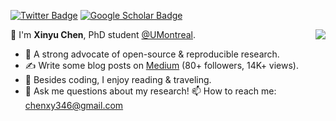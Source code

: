 [![Twitter Badge](https://img.shields.io/twitter/follow/chenxy346?style=social)](https://twitter.com/chenxy346)
[![Google Scholar Badge](https://img.shields.io/badge/Google-Scholar-blue)](https://scholar.google.com/citations?user=mCrW04wAAAAJ&hl=en)

<img align="right" src="https://github-readme-stats.vercel.app/api?username=xinychen&show_icons=true&icon_color=805AD5&text_color=718096&bg_color=ffffff&hide_title=true" />

👋 I'm **Xinyu Chen**, PhD student [@UMontreal](https://twitter.com/UMontreal).

- 🌱 A strong advocate of open-source & reproducible research.
- ✍️ Write some blog posts on [Medium](https://medium.com/@xinyu.chen) (80+ followers, 14K+ views).
- 🤔 Besides coding, I enjoy reading & traveling.
- 💬 Ask me questions about my research! 📫 How to reach me: [chenxy346@gmail.com](chenxy346@gmail.com)
